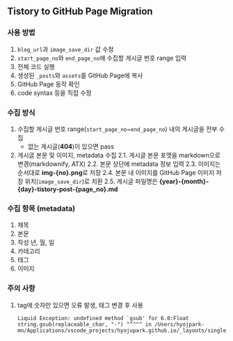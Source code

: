 ## Tistory to GitHub Page Migration

### 사용 방법
1. `blog_url`과 `image_save_dir` 값 수정
2. `start_page_no`와 `end_page_no`에 수집할 게시글 번호 range 입력
3. 전체 코드 실행
4. 생성된 `_posts`와 `assets`를 GitHub Page에 복사
5. GitHub Page 동작 확인
6. code syntax 등을 직접 수정


### 수집 방식
1. 수집할 게시글 번호 range(`start_page_no`~`end_page_no`) 내의 게시글을 전부 수집
    - 없는 게시글(**404**)이 있으면 pass
2. 게시글 본문 및 이미지, metadata 수집
    2.1. 게시글 본문 포맷을 markdown으로 변경(markdownify, ATX)
    2.2. 본문 상단에 metadata 정보 입력
    2.3. 이미지는 순서대로 **img-{no}.png**로 저장
    2.4. 본문 내 이미지를 GitHub Page 이미지 저장 위치(`image_save_dir`)로 치환
    2.5. 게시글 파일명은 **{year}-{month}-{day}-tistory-post-{page_no}.md**



### 수집 항목 (metadata)
1. 제목
2. 본문
3. 작성 년, 월, 일
4. 카테고리
5. 태그
6. 이미지


### 주의 사항
1. tag에 숫자만 있으면 오류 발생, 태그 변경 후 사용
    ```
    Liquid Exception: undefined method `gsub' for 6.0:Float string.gsub(replaceable_char, "-") ^^^^^ in /Users/hyojpark-mn/Applications/vscode_projects/hyojupark.github.io/_layouts/single.html
    ```
